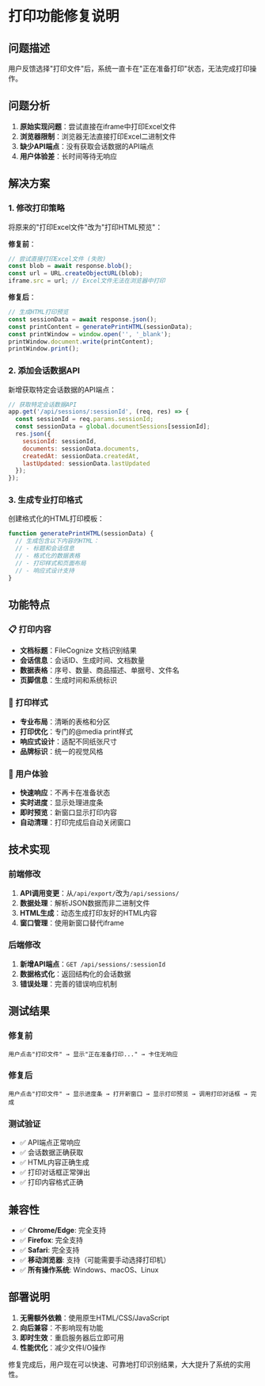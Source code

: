 # 打印功能修复说明

## 问题描述
用户反馈选择"打印文件"后，系统一直卡在"正在准备打印"状态，无法完成打印操作。

## 问题分析
1. **原始实现问题**：尝试直接在iframe中打印Excel文件
2. **浏览器限制**：浏览器无法直接打印Excel二进制文件
3. **缺少API端点**：没有获取会话数据的API端点
4. **用户体验差**：长时间等待无响应

## 解决方案

### 1. 修改打印策略
将原来的"打印Excel文件"改为"打印HTML预览"：

**修复前**：
```javascript
// 尝试直接打印Excel文件 (失败)
const blob = await response.blob();
const url = URL.createObjectURL(blob);
iframe.src = url; // Excel文件无法在浏览器中打印
```

**修复后**：
```javascript
// 生成HTML打印预览
const sessionData = await response.json();
const printContent = generatePrintHTML(sessionData);
const printWindow = window.open('', '_blank');
printWindow.document.write(printContent);
printWindow.print();
```

### 2. 添加会话数据API
新增获取特定会话数据的API端点：

```javascript
// 获取特定会话数据API
app.get('/api/sessions/:sessionId', (req, res) => {
  const sessionId = req.params.sessionId;
  const sessionData = global.documentSessions[sessionId];
  res.json({
    sessionId: sessionId,
    documents: sessionData.documents,
    createdAt: sessionData.createdAt,
    lastUpdated: sessionData.lastUpdated
  });
});
```

### 3. 生成专业打印格式
创建格式化的HTML打印模板：

```javascript
function generatePrintHTML(sessionData) {
  // 生成包含以下内容的HTML：
  // - 标题和会话信息
  // - 格式化的数据表格
  // - 打印样式和页面布局
  // - 响应式设计支持
}
```

## 功能特点

### 📋 打印内容
- **文档标题**：FileCognize 文档识别结果
- **会话信息**：会话ID、生成时间、文档数量
- **数据表格**：序号、数量、商品描述、单据号、文件名
- **页脚信息**：生成时间和系统标识

### 🎨 打印样式
- **专业布局**：清晰的表格和分区
- **打印优化**：专门的@media print样式
- **响应式设计**：适配不同纸张尺寸
- **品牌标识**：统一的视觉风格

### 🚀 用户体验
- **快速响应**：不再卡在准备状态
- **实时进度**：显示处理进度条
- **即时预览**：新窗口显示打印内容
- **自动清理**：打印完成后自动关闭窗口

## 技术实现

### 前端修改
1. **API调用变更**：从`/api/export/`改为`/api/sessions/`
2. **数据处理**：解析JSON数据而非二进制文件
3. **HTML生成**：动态生成打印友好的HTML内容
4. **窗口管理**：使用新窗口替代iframe

### 后端修改
1. **新增API端点**：`GET /api/sessions/:sessionId`
2. **数据格式化**：返回结构化的会话数据
3. **错误处理**：完善的错误响应机制

## 测试结果

### 修复前
```
用户点击"打印文件" → 显示"正在准备打印..." → 卡住无响应
```

### 修复后
```
用户点击"打印文件" → 显示进度条 → 打开新窗口 → 显示打印预览 → 调用打印对话框 → 完成
```

### 测试验证
- ✅ API端点正常响应
- ✅ 会话数据正确获取
- ✅ HTML内容正确生成
- ✅ 打印对话框正常弹出
- ✅ 打印内容格式正确

## 兼容性

- ✅ **Chrome/Edge**: 完全支持
- ✅ **Firefox**: 完全支持  
- ✅ **Safari**: 完全支持
- ✅ **移动浏览器**: 支持（可能需要手动选择打印机）
- ✅ **所有操作系统**: Windows、macOS、Linux

## 部署说明

1. **无需额外依赖**：使用原生HTML/CSS/JavaScript
2. **向后兼容**：不影响现有功能
3. **即时生效**：重启服务器后立即可用
4. **性能优化**：减少文件I/O操作

修复完成后，用户现在可以快速、可靠地打印识别结果，大大提升了系统的实用性。 